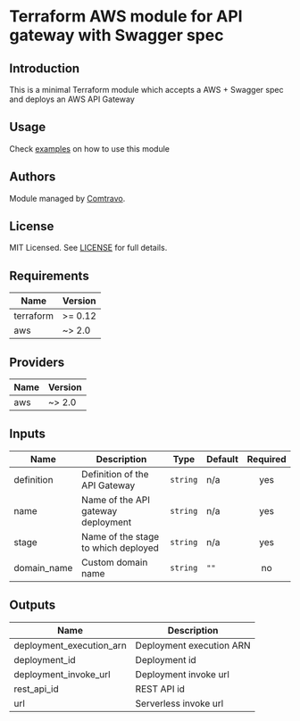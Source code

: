 # Terraform AWS module for API gateway with Swagger spec

## Introduction  
This is a minimal Terraform module which accepts a AWS + Swagger spec and deploys an AWS API Gateway

## Usage  
Check [examples](./examples) on how to use this module

## Authors

Module managed by [Comtravo](https://github.com/comtravo).

License
-------

MIT Licensed. See [LICENSE](LICENSE) for full details.

## Requirements

| Name | Version |
|------|---------|
| terraform | >= 0.12 |
| aws | ~> 2.0 |

## Providers

| Name | Version |
|------|---------|
| aws | ~> 2.0 |

## Inputs

| Name | Description | Type | Default | Required |
|------|-------------|------|---------|:--------:|
| definition | Definition of the API Gateway | `string` | n/a | yes |
| name | Name of the API gateway deployment | `string` | n/a | yes |
| stage | Name of the stage to which deployed | `string` | n/a | yes |
| domain_name | Custom domain name | `string` | `""` | no |

## Outputs

| Name | Description |
|------|-------------|
| deployment_execution_arn | Deployment execution ARN |
| deployment_id | Deployment id |
| deployment_invoke_url | Deployment invoke url |
| rest_api_id | REST API id |
| url | Serverless invoke url |

